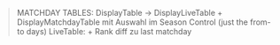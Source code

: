 > MATCHDAY TABLES:
DisplayTable -> DisplayLiveTable
    + DisplayMatchdayTable mit Auswahl im Season Control (just the from-to days)
    LiveTable: + Rank diff zu last matchday

